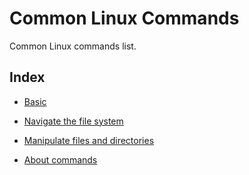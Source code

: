 # Common Linux Commands

Common Linux commands list.

## Index

- [Basic](./docs/basic.md)

- [Navigate the file system](./docs/fs.md)

- [Manipulate files and directories](./docs/mfd.md)

- [About commands](./docs/about_cmd.md)
